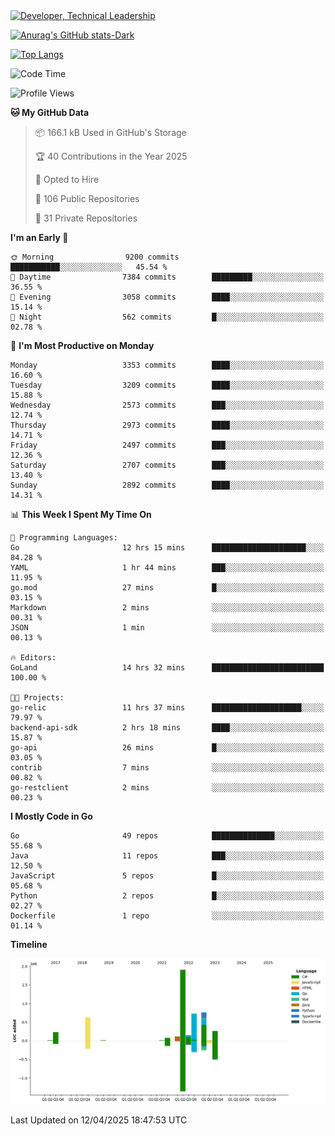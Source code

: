 <div>
  <a href="https://www.linkedin.com/in/arielpineiro/" target="_blank" rel="nofollow noopener noreferrer">
    <img src="https://img.shields.io/badge/-LinkedIn-%230077B5?style=for-the-badge&logo=linkedin&logoColor=white" alt="Developer, Technical Leadership" title="Ariel Piñeiro">
  </a>
</div>

[![Anurag's GitHub stats-Dark](https://github-readme-stats.vercel.app/api?username=arielsrv&show_icons=true&theme=dark#gh-dark-mode-only)](https://github.com/anuraghazra/github-readme-stats#gh-dark-mode-only)

[![Top Langs](https://github-readme-stats.vercel.app/api/top-langs/?username=arielsrv&layout=compact&langs_count=10&theme=dark#gh-dark-mode-only)](https://github.com/anuraghazra/github-readme-stats&theme=dark#gh-dark-mode-only)

<!--START_SECTION:waka-->
![Code Time](http://img.shields.io/badge/Code%20Time-1%2C189%20hrs%2053%20mins-blue)

![Profile Views](http://img.shields.io/badge/Profile%20Views-0-blue)

**🐱 My GitHub Data** 

> 📦 166.1 kB Used in GitHub's Storage 
 > 
> 🏆 40 Contributions in the Year 2025
 > 
> 💼 Opted to Hire
 > 
> 📜 106 Public Repositories 
 > 
> 🔑 31 Private Repositories 
 > 
**I'm an Early 🐤** 

```text
🌞 Morning                9200 commits        ███████████░░░░░░░░░░░░░░   45.54 % 
🌆 Daytime                7384 commits        █████████░░░░░░░░░░░░░░░░   36.55 % 
🌃 Evening                3058 commits        ████░░░░░░░░░░░░░░░░░░░░░   15.14 % 
🌙 Night                  562 commits         █░░░░░░░░░░░░░░░░░░░░░░░░   02.78 % 
```
📅 **I'm Most Productive on Monday** 

```text
Monday                   3353 commits        ████░░░░░░░░░░░░░░░░░░░░░   16.60 % 
Tuesday                  3209 commits        ████░░░░░░░░░░░░░░░░░░░░░   15.88 % 
Wednesday                2573 commits        ███░░░░░░░░░░░░░░░░░░░░░░   12.74 % 
Thursday                 2973 commits        ████░░░░░░░░░░░░░░░░░░░░░   14.71 % 
Friday                   2497 commits        ███░░░░░░░░░░░░░░░░░░░░░░   12.36 % 
Saturday                 2707 commits        ███░░░░░░░░░░░░░░░░░░░░░░   13.40 % 
Sunday                   2892 commits        ████░░░░░░░░░░░░░░░░░░░░░   14.31 % 
```


📊 **This Week I Spent My Time On** 

```text
💬 Programming Languages: 
Go                       12 hrs 15 mins      █████████████████████░░░░   84.28 % 
YAML                     1 hr 44 mins        ███░░░░░░░░░░░░░░░░░░░░░░   11.95 % 
go.mod                   27 mins             █░░░░░░░░░░░░░░░░░░░░░░░░   03.15 % 
Markdown                 2 mins              ░░░░░░░░░░░░░░░░░░░░░░░░░   00.31 % 
JSON                     1 min               ░░░░░░░░░░░░░░░░░░░░░░░░░   00.13 % 

🔥 Editors: 
GoLand                   14 hrs 32 mins      █████████████████████████   100.00 % 

🐱‍💻 Projects: 
go-relic                 11 hrs 37 mins      ████████████████████░░░░░   79.97 % 
backend-api-sdk          2 hrs 18 mins       ████░░░░░░░░░░░░░░░░░░░░░   15.87 % 
go-api                   26 mins             █░░░░░░░░░░░░░░░░░░░░░░░░   03.05 % 
contrib                  7 mins              ░░░░░░░░░░░░░░░░░░░░░░░░░   00.82 % 
go-restclient            2 mins              ░░░░░░░░░░░░░░░░░░░░░░░░░   00.23 % 
```

**I Mostly Code in Go** 

```text
Go                       49 repos            ██████████████░░░░░░░░░░░   55.68 % 
Java                     11 repos            ███░░░░░░░░░░░░░░░░░░░░░░   12.50 % 
JavaScript               5 repos             █░░░░░░░░░░░░░░░░░░░░░░░░   05.68 % 
Python                   2 repos             █░░░░░░░░░░░░░░░░░░░░░░░░   02.27 % 
Dockerfile               1 repo              ░░░░░░░░░░░░░░░░░░░░░░░░░   01.14 % 
```



**Timeline**

![Lines of Code chart](https://raw.githubusercontent.com/arielsrv/arielsrv/main/assets/bar_graph.png)


 Last Updated on 12/04/2025 18:47:53 UTC
<!--END_SECTION:waka-->
